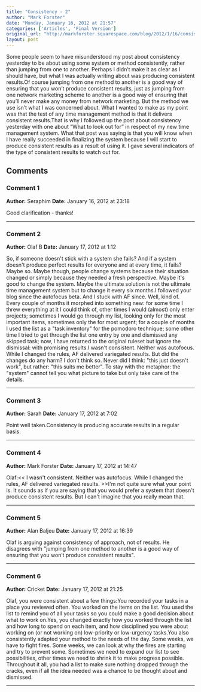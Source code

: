 ```yaml
---
title: "Consistency - 2"
author: "Mark Forster"
date: "Monday, January 16, 2012 at 21:57"
categories: ['Articles', 'Final Version']
original_url: "http://markforster.squarespace.com/blog/2012/1/16/consistency-2.html"
layout: post
---
```


Some people seem to have misunderstood my post about consistency yesterday to be about using some system or method consistently, rather than jumping from one to another. Perhaps I didn’t make it as clear as I should have, but what I was actually writing about was producing consistent results.Of course jumping from one method to another is a good way of ensuring that you won’t produce consistent results, just as jumping from one network marketing scheme to another is a good way of ensuring that you’ll never make any money from network marketing. But the method we use isn’t what I was concerned about. What I wanted to make as my point was that the test of any time management method is that it delivers consistent results.That is why I followed up the post about consistency yesterday with one about “What to look out for” in respect of my new time management system. What that post was saying is that you will know when I have really succeeded in finalizing the system because I will start to produce consistent results as a result of using it. I gave several indicators of the type of consistent results to watch out for.

## Comments

### Comment 1
**Author:** Seraphim
**Date:** January 16, 2012 at 23:18

Good clarification - thanks!

---

### Comment 2
**Author:** Olaf B
**Date:** January 17, 2012 at 1:12

So, if someone doesn't stick with a system she fails? And if a system doesn't produce perfect results for everyone and at every time, it fails? Maybe so. Maybe though, people change systems because their situation changed or simply because they needed a fresh perspective. Maybe it's good to change the system. Maybe the ultimate solution is not the ultimate time management system but to change it every six months.I followed your blog since the autofocus beta. And I stuck with AF since. Well, kind of. Every couple of months it morphed into something new: for some time I threw everything at it I could think of, other times I would (almost) only enter projects; sometimes I would go through my list, looking only for the most important items, sometimes only the for most urgent; for a couple of months I used the list as a "task inventory" for the pomodoro technique; some other time I tried to get through the list one entry by one and dismissed any skipped task; now, I have returned to the original ruleset but ignore the dismissal: with promising results.I wasn't consistent. Neither was autofocus. While I changed the rules, AF delivered variegated results. But did the changes do any harm? I don't think so. Never did I think: "this just doesn't work", but rather: "this suits me better". To stay with the metaphor: the "system" cannot tell you what picture to take but only take care of the details.

---

### Comment 3
**Author:** Sarah
**Date:** January 17, 2012 at 7:02

Point well taken.Consistency is producing accurate results in a regular basis.

---

### Comment 4
**Author:** Mark Forster
**Date:** January 17, 2012 at 14:47

Olaf:<< I wasn't consistent. Neither was autofocus. While I changed the rules, AF delivered variegated results. >>I'm not quite sure what your point is. It sounds as if you are saying that you would prefer a system that doesn't produce consistent results. But I can't imagine that you really mean that.

---

### Comment 5
**Author:** Alan Baljeu
**Date:** January 17, 2012 at 16:39

Olaf is arguing against consistency of approach, not of results. He disagrees with "jumping from one method to another is a good way of ensuring that you won’t produce consistent results".

---

### Comment 6
**Author:** Cricket
**Date:** January 17, 2012 at 21:25

Olaf, you were consistent about a few things:You recorded your tasks in a place you reviewed often. You worked on the items on the list. You used the list to remind you of all your tasks so you could make a good decision about what to work on.Yes, you changed exactly how you worked through the list and how long to spend on each item, and how disciplined you were about working on (or not working on) low-priority or low-urgency tasks.You also consistently adapted your method to the needs of the day. Some weeks, we have to fight fires. Some weeks, we can look at why the fires are starting and try to prevent some. Sometimes we need to expand our list to see possibilities, other times we need to shrink it to make progress possible. Throughout it all, you had a list to make sure nothing dropped through the cracks, even if all the idea needed was a chance to be thought about and dismissed.

---
